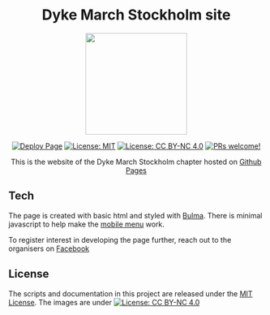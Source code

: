 <div align="center">

# Dyke March Stockholm site

<a href="https://github.com/PyConColombia">
  <img width="200" src="assets/static/img/DykeMarchIntro.png">
</a>

[![Deploy Page](https://github.com/python-sverige/pyladies-sthlm/actions/workflows/static.yml/badge.svg)](https://github.com/python-sverige/pyladies-sthlm/actions/workflows/static.yml) 
[![License: MIT](https://img.shields.io/badge/License-MIT-yellow.svg)](https://opensource.org/licenses/MIT) 
[![License: CC BY-NC 4.0](https://img.shields.io/badge/License-CC_BY--NC_4.0-lightgrey.svg)](https://creativecommons.org/licenses/by-nc/4.0/) 
[![PRs welcome!](https://img.shields.io/badge/PRs-welcome-brightgreen.svg)](CONTRIBUTING.md)


This is the website of the Dyke March Stockholm chapter hosted on
[Github Pages](https://dykermarchsthlm.com)
</div>

## Tech
The page is created with basic html and styled with [Bulma](https://bulma.io/). There is minimal javascript to help make the [mobile menu](https://bulma.io/documentation/components/navbar/#navbar-menu) work.

To register interest in developing the page further, reach out to the organisers on [Facebook](https://www.facebook.com/dykemarchstockholm)

## License
The scripts and documentation in this project are released under the [MIT License](LICENSE).
The images are under [![License: CC BY-NC 4.0](https://img.shields.io/badge/License-CC_BY--NC_4.0-lightgrey.svg)](https://creativecommons.org/licenses/by-nc/4.0/)